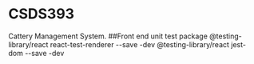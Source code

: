 # CSDS393
Cattery Management System.
##Front end unit test package
 @testing-library/react react-test-renderer --save -dev
  @testing-library/react jest-dom --save -dev
